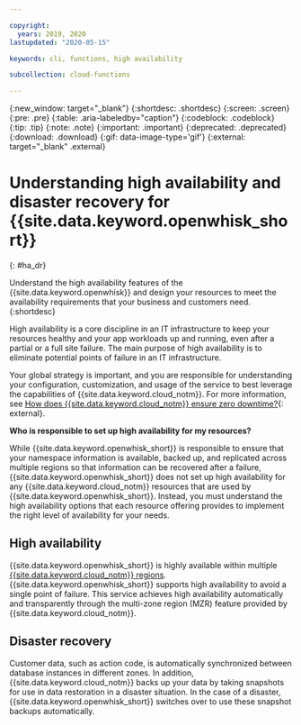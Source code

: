 ```yaml
---

copyright:
  years: 2019, 2020
lastupdated: "2020-05-15"

keywords: cli, functions, high availability

subcollection: cloud-functions

---
```


{:new_window: target="_blank"}
{:shortdesc: .shortdesc}
{:screen: .screen}
{:pre: .pre}
{:table: .aria-labeledby="caption"}
{:codeblock: .codeblock}
{:tip: .tip}
{:note: .note}
{:important: .important}
{:deprecated: .deprecated}
{:download: .download}
{:gif: data-image-type='gif'}
{:external: target="_blank" .external}

# Understanding high availability and disaster recovery for {{site.data.keyword.openwhisk_short}}
{: #ha_dr}

Understand the high availability features of the {{site.data.keyword.openwhisk}} and design your resources to meet the availability requirements that your business and customers need.
{:shortdesc}

High availability is a core discipline in an IT infrastructure to keep your resources healthy and your app workloads up and running, even after a partial or a full site failure. The main purpose of high availability is to eliminate potential points of failure in an IT infrastructure.

Your global strategy is important, and you are responsible for understanding your configuration, customization, and usage of the service to best leverage the capabilities of {{site.data.keyword.cloud_notm}}. For more information, see [How does {{site.data.keyword.cloud_notm}} ensure zero downtime?](/docs/overview?topic=overview-zero-downtime#zero-downtime){: external}.

**Who is responsible to set up high availability for my resources?**

While {{site.data.keyword.openwhisk_short}} is responsible to ensure that your namespace information is available, backed up, and replicated across multiple regions so that information can be recovered after a failure, {{site.data.keyword.openwhisk_short}} does not set up high availability for any {{site.data.keyword.cloud_notm}} resources that are used by {{site.data.keyword.openwhisk_short}}. Instead, you must understand the high availability options that each resource offering provides to implement the right level of availability for your needs.

## High availability

{{site.data.keyword.openwhisk_short}} is highly available within multiple [{{site.data.keyword.cloud_notm}} regions](/docs/openwhisk?topic=cloud-functions-cloudfunctions_regions). {{site.data.keyword.openwhisk_short}} supports high availability to avoid a single point of failure. This service achieves high availability automatically and transparently through the multi-zone region (MZR) feature provided by {{site.data.keyword.cloud_notm}}.

## Disaster recovery

Customer data, such as action code, is automatically synchronized between database instances in different zones. In addition, {{site.data.keyword.cloud_notm}} backs up your data by taking snapshots for use in data restoration in a disaster situation. In the case of a disaster, {{site.data.keyword.openwhisk_short}} switches over to use these snapshot backups automatically.
